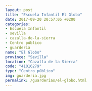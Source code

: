 ```yaml
---
layout: post
title: "Escuela Infantil El Globo"
date: 2017-09-20 20:57:05 +0200
categories:
- Escuela Infantil
- sevilla
- cazalla-de-la-sierra
- Centro público
- guarderia
name: "El Globo"
province: "Sevilla"
location: "Cazalla de la Sierra"
code: "41016279"
type: "Centro público"
img: guarderia.jpg
permalink: /guarderias/el-globo.html
---
```

